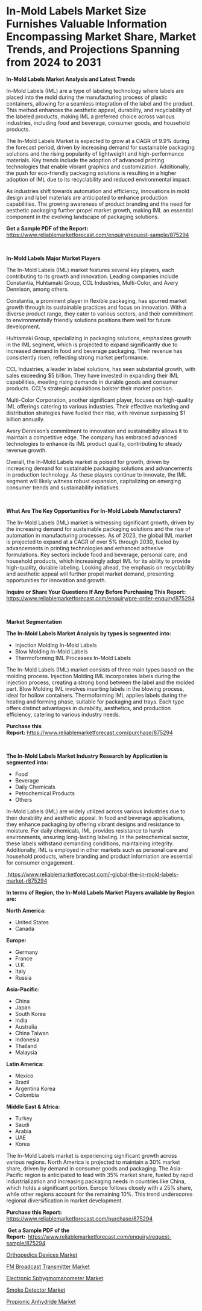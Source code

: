 <p><h1>In-Mold Labels Market Size Furnishes Valuable Information Encompassing Market Share, Market Trends, and Projections Spanning from 2024 to 2031</h1></p><p><strong>In-Mold Labels Market Analysis and Latest Trends</strong></p>
<p><p>In-Mold Labels (IML) are a type of labeling technology where labels are placed into the mold during the manufacturing process of plastic containers, allowing for a seamless integration of the label and the product. This method enhances the aesthetic appeal, durability, and recyclability of the labeled products, making IML a preferred choice across various industries, including food and beverage, consumer goods, and household products.</p><p>The In-Mold Labels Market is expected to grow at a CAGR of 9.9% during the forecast period, driven by increasing demand for sustainable packaging solutions and the rising popularity of lightweight and high-performance materials. Key trends include the adoption of advanced printing technologies that enable vibrant graphics and customization. Additionally, the push for eco-friendly packaging solutions is resulting in a higher adoption of IML due to its recyclability and reduced environmental impact. </p><p>As industries shift towards automation and efficiency, innovations in mold design and label materials are anticipated to enhance production capabilities. The growing awareness of product branding and the need for aesthetic packaging further propel market growth, making IML an essential component in the evolving landscape of packaging solutions.</p></p>
<p><strong>Get a Sample PDF of the Report:&nbsp;</strong> <a href="https://www.reliablemarketforecast.com/enquiry/request-sample/875294">https://www.reliablemarketforecast.com/enquiry/request-sample/875294</a></p>
<p>&nbsp;</p>
<p><strong>In-Mold Labels Major Market Players</strong></p>
<p><p>The In-Mold Labels (IML) market features several key players, each contributing to its growth and innovation. Leading companies include Constantia, Huhtamaki Group, CCL Industries, Multi-Color, and Avery Dennison, among others.</p><p>Constantia, a prominent player in flexible packaging, has spurred market growth through its sustainable practices and focus on innovation. With a diverse product range, they cater to various sectors, and their commitment to environmentally friendly solutions positions them well for future development. </p><p>Huhtamaki Group, specializing in packaging solutions, emphasizes growth in the IML segment, which is projected to expand significantly due to increased demand in food and beverage packaging. Their revenue has consistently risen, reflecting strong market performance.</p><p>CCL Industries, a leader in label solutions, has seen substantial growth, with sales exceeding $5 billion. They have invested in expanding their IML capabilities, meeting rising demands in durable goods and consumer products. CCL's strategic acquisitions bolster their market position.</p><p>Multi-Color Corporation, another significant player, focuses on high-quality IML offerings catering to various industries. Their effective marketing and distribution strategies have fueled their rise, with revenue surpassing $1 billion annually.</p><p>Avery Dennison’s commitment to innovation and sustainability allows it to maintain a competitive edge. The company has embraced advanced technologies to enhance its IML product quality, contributing to steady revenue growth.</p><p>Overall, the In-Mold Labels market is poised for growth, driven by increasing demand for sustainable packaging solutions and advancements in production technology. As these players continue to innovate, the IML segment will likely witness robust expansion, capitalizing on emerging consumer trends and sustainability initiatives.</p></p>
<p>&nbsp;</p>
<p><strong>What Are The Key Opportunities For In-Mold Labels Manufacturers?</strong></p>
<p><p>The In-Mold Labels (IML) market is witnessing significant growth, driven by the increasing demand for sustainable packaging solutions and the rise of automation in manufacturing processes. As of 2023, the global IML market is projected to expand at a CAGR of over 5% through 2030, fueled by advancements in printing technologies and enhanced adhesive formulations. Key sectors include food and beverage, personal care, and household products, which increasingly adopt IML for its ability to provide high-quality, durable labeling. Looking ahead, the emphasis on recyclability and aesthetic appeal will further propel market demand, presenting opportunities for innovation and growth.</p></p>
<p><strong>Inquire or Share Your Questions If Any Before Purchasing This Report:</strong> <a href="https://www.reliablemarketforecast.com/enquiry/pre-order-enquiry/875294">https://www.reliablemarketforecast.com/enquiry/pre-order-enquiry/875294</a></p>
<p>&nbsp;</p>
<p><strong>Market Segmentation</strong></p>
<p><strong>The In-Mold Labels Market Analysis by types is segmented into:</strong></p>
<p><ul><li>Injection Molding In-Mold Labels</li><li>Blow Molding In-Mold Labels</li><li>Thermoforming IML Processes In-Mold Labels</li></ul></p>
<p><p>The In-Mold Labels (IML) market consists of three main types based on the molding process. Injection Molding IML incorporates labels during the injection process, creating a strong bond between the label and the molded part. Blow Molding IML involves inserting labels in the blowing process, ideal for hollow containers. Thermoforming IML applies labels during the heating and forming phase, suitable for packaging and trays. Each type offers distinct advantages in durability, aesthetics, and production efficiency, catering to various industry needs.</p></p>
<p><strong>Purchase this Report:&nbsp;</strong><a href="https://www.reliablemarketforecast.com/purchase/875294">https://www.reliablemarketforecast.com/purchase/875294</a></p>
<p>&nbsp;</p>
<p><strong>The In-Mold Labels Market Industry Research by Application is segmented into:</strong></p>
<p><ul><li>Food</li><li>Beverage</li><li>Daily Chemicals</li><li>Petrochemical Products</li><li>Others</li></ul></p>
<p><p>In-Mold Labels (IML) are widely utilized across various industries due to their durability and aesthetic appeal. In food and beverage applications, they enhance packaging by offering vibrant designs and resistance to moisture. For daily chemicals, IML provides resistance to harsh environments, ensuring long-lasting labeling. In the petrochemical sector, these labels withstand demanding conditions, maintaining integrity. Additionally, IML is employed in other markets such as personal care and household products, where branding and product information are essential for consumer engagement.</p></p>
<p><a href="https://www.reliablemarketforecast.com/-global-the-in-mold-labels-market-r875294">&nbsp;https://www.reliablemarketforecast.com/-global-the-in-mold-labels-market-r875294</a></p>
<p><strong>In terms of Region, the In-Mold Labels Market Players available by Region are:</strong></p>
<p>
    <p> <strong> North America: </strong>
        <ul>
            <li>United States</li>
            <li>Canada</li>
        </ul>
        </p> 
    <p> <strong> Europe: </strong>
        <ul>
            <li>Germany</li>
            <li>France</li>
            <li>U.K.</li>
            <li>Italy</li>
            <li>Russia</li>
        </ul>
        </p> 
    <p> <strong> Asia-Pacific: </strong>
        <ul>
            <li>China</li>
            <li>Japan</li>
            <li>South Korea</li>
            <li>India</li>
            <li>Australia</li>
            <li>China Taiwan</li>
            <li>Indonesia</li>
            <li>Thailand</li>
            <li>Malaysia</li>
        </ul>
        </p> 
    <p> <strong> Latin America: </strong>
        <ul>
            <li>Mexico</li>
            <li>Brazil</li>
            <li>Argentina Korea</li>
            <li>Colombia</li>
        </ul>
        </p> 
    <p> <strong> Middle East & Africa: </strong>
        <ul>
            <li>Turkey</li>
            <li>Saudi</li>
            <li>Arabia</li>
            <li>UAE</li>
            <li>Korea</li>
        </ul>
    </p>
    </p>
<p><p>The In-Mold Labels market is experiencing significant growth across various regions. North America is projected to maintain a 30% market share, driven by demand in consumer goods and packaging. The Asia-Pacific region is anticipated to lead with 35% market share, fueled by rapid industrialization and increasing packaging needs in countries like China, which holds a significant portion. Europe follows closely with a 25% share, while other regions account for the remaining 10%. This trend underscores regional diversification in market development.</p></p>
<p><strong>Purchase this Report: </strong><a href="https://www.reliablemarketforecast.com/purchase/875294">https://www.reliablemarketforecast.com/purchase/875294</a></p>
<p>&nbsp;<strong>Get a Sample PDF of the Report:&nbsp;&nbsp;</strong><a href="https://www.reliablemarketforecast.com/enquiry/request-sample/875294">https://www.reliablemarketforecast.com/enquiry/request-sample/875294</a></p>
<p><strong></strong></p>
<p><p><a href="https://medium.com/@cyb3rpunksai/global-orthopedics-devices-market-trends-insights-into-growth-opportunities-and-challenges-1dbbe11b9bb1">Orthopedics Devices Market</a></p><p><a href="https://www.linkedin.com/pulse/fm-broadcast-transmitter-market-share-size-trends-industry-ply6c?trackingId=qLPWTt2iS02MHxtelzEY3g%3D%3D">FM Broadcast Transmitter Market</a></p><p><a href="https://www.linkedin.com/pulse/electronic-sphygmomanometer-market-size-growing-cagr-122-ihike?trackingId=rSruq%2Bg2Qe6k%2BN%2FhngJ4hg%3D%3D">Electronic Sphygmomanometer Market</a></p><p><a href="https://medium.com/@penurundingin_24290/smoke-detector-industry-analysis-report-its-market-size-growing-with-a-cagr-of-8-9-53e3f16b3590">Smoke Detector Market</a></p><p><a href="https://www.linkedin.com/pulse/propionic-anhydride-market-outlook-complete-industry-analysis-lzdwe?trackingId=t%2BjeMWCWRK6wcA2I2dKksQ%3D%3D">Propionic Anhydride Market</a></p></p>